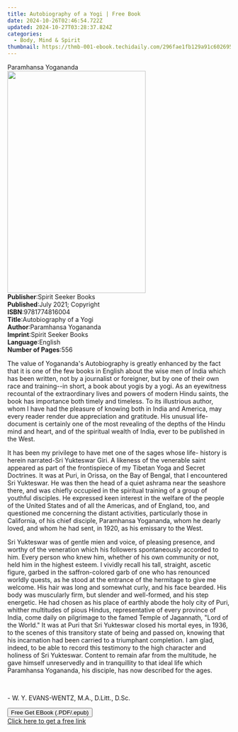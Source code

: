 ```yaml
---
title: Autobiography of a Yogi | Free Book
date: 2024-10-26T02:46:54.722Z
updated: 2024-10-27T03:28:37.824Z
categories:
  - Body, Mind & Spirit
thumbnail: https://thmb-001-ebook.techidaily.com/296fae1fb129a91c6026956648d4be7ae0024617cb6a2ed927a80e02a027f4e0.jpg
---
```

<main id="book-container">
  <div class="flex flex-col">
    <div class="book-brief flex-1 py-6 px-4 sm:p-6 md:py-10 md:px-8">
      <!-- brief-->
      <div class="book-brief-main">Paramhansa Yogananda</div>
    </div>
    <div
      class="book-meta-info flex-1 grid gap-4 col-start-1 col-end-3 row-start-1 sm:mb-6 sm:grid-cols-4 lg:gap-6 lg:col-start-2 lg:row-end-6 lg:row-span-6 lg:mb-0"
    >
      <div
        class="book-meta-info-left place-content-center mt-4 p-4 text-sm leading-6 col-start-2 col-span-2 dark:text-slate-400"
      >
        <img
          class="w-full h-500 object-cover rounded-lg sm:h-255 sm:col-span-2 lg:col-span-full"
          src="https://img-001-ebook.techidaily.com/f18243ddefbaf4220a05dcb941ffd0bfdec94550bffbbb055f3694f3d5eb3f5a.jpg"
          alt=""
          width="312"
          height="500"
        />
      </div>
      <div
        class="book-meta-info-right mt-2 col-start-1 row-start-2 col-span-3 self-center"
      >
        <!-- meta data  -->
        <div class="flex flex-col px-4 md:px-8">
          <div class="flex-1">
            <strong>Publisher</strong>:<span class="px-2"
              >Spirit Seeker Books</span
            >
          </div>
          <div class="flex-1">
            <strong>Published</strong>:<span class="px-2"
              >July 2021; Copyright</span
            >
          </div>
          <div class="flex-1">
            <strong>ISBN</strong>:<span class="px-2">9781774816004</span>
          </div>
          <div class="flex-1">
            <strong>Title</strong>:<span class="px-2"
              >Autobiography of a Yogi</span
            >
          </div>
          <div class="flex-1">
            <strong>Author</strong>:<span class="px-2"
              >Paramhansa Yogananda</span
            >
          </div>
          <div class="flex-1">
            <strong>Imprint</strong>:<span class="px-2"
              >Spirit Seeker Books</span
            >
          </div>
          <div class="flex-1">
            <strong>Language</strong>:<span class="px-2">English</span>
          </div>
          <div class="flex-1">
            <strong>Number of Pages</strong>:<span class="px-2">556</span>
          </div>
        </div>
      </div>
    </div>
    <div class="book-description flex-1 py-6 px-4 sm:p-6 md:py-10 md:px-8">
      <div class="book-description-main">
        <div accordion-content="" id="description">
          <p>
            The value of Yogananda's Autobiography is greatly enhanced by the
            fact that it is one of the few books in English about the wise men
            of India which has been written, not by a journalist or foreigner,
            but by one of their own race and training--in short, a book about
            yogis by a yogi. As an eyewitness recountal of the extraordinary
            lives and powers of modern Hindu saints, the book has importance
            both timely and timeless. To its illustrious author, whom I have had
            the pleasure of knowing both in India and America, may every reader
            render due appreciation and gratitude. His unusual life-document is
            certainly one of the most revealing of the depths of the Hindu mind
            and heart, and of the spiritual wealth of India, ever to be
            published in the West.&nbsp;
          </p>
          <p>
            It has been my privilege to have met one of the sages whose life-
            history is herein narrated-Sri Yukteswar Giri. A likeness of the
            venerable saint appeared as part of the frontispiece of
            my&nbsp;Tibetan Yoga and Secret Doctrines.&nbsp;It was at Puri, in
            Orissa, on the Bay of Bengal, that I encountered Sri Yukteswar. He
            was then the head of a quiet ashrama near the seashore there, and
            was chiefly occupied in the spiritual training of a group of
            youthful disciples. He expressed keen interest in the welfare of the
            people of the United States and of all the Americas, and of England,
            too, and questioned me concerning the distant activities,
            particularly those in California, of his chief disciple, Paramhansa
            Yogananda, whom he dearly loved, and whom he had sent, in 1920, as
            his emissary to the West.&nbsp;
          </p>
          <p>
            Sri Yukteswar was of gentle mien and voice, of pleasing presence,
            and worthy of the veneration which his followers spontaneously
            accorded to him. Every person who knew him, whether of his own
            community or not, held him in the highest esteem. I vividly recall
            his tall, straight, ascetic figure, garbed in the saffron-colored
            garb of one who has renounced worldly quests, as he stood at the
            entrance of the hermitage to give me welcome. His hair was long and
            somewhat curly, and his face bearded. His body was muscularly firm,
            but slender and well-formed, and his step energetic. He had chosen
            as his place of earthly abode the holy city of Puri, whither
            multitudes of pious Hindus, representative of every province of
            India, come daily on pilgrimage to the famed Temple of Jagannath,
            "Lord of the World." It was at Puri that Sri Yukteswar closed his
            mortal eyes, in 1936, to the scenes of this transitory state of
            being and passed on, knowing that his incarnation had been carried
            to a triumphant completion. I am glad, indeed, to be able to record
            this testimony to the high character and holiness of Sri Yukteswar.
            Content to remain afar from the multitude, he gave himself
            unreservedly and in tranquillity to that ideal life which Paramhansa
            Yogananda, his disciple, has now described for the ages.&nbsp;
          </p>
          <p><br /></p>
          <p>- W. Y. EVANS-WENTZ, M.A., D.Litt., D.Sc.</p>
        </div>
        <div class="accordion-fader"></div>
      </div>
    </div>
    <div class="book-excerpts flex-1 py-6 px-4 sm:p-6 md:py-10 md:px-8"></div>
    <div
      class="book-about-author flex-1 py-6 px-4 sm:p-6 md:py-10 md:px-8"
    ></div>
    <div class="book-free-get flex-1 py-6 px-4 sm:p-6 md:py-10 md:px-8">
      <button
        id="btn-free-get"
        class="bg-blue-500 hover:bg-blue-700 text-white font-bold py-2 px-4 rounded"
      >
        Free Get EBook (.PDF/.epub)
      </button>
      <div id="countdown-display" class="px-2 text-lg mt-2"></div>
      <a
        id="free-link"
        class="hidden bg-blue-500 hover:bg-blue-700 text-white font-bold py-2 px-4 rounded"
        href="https://www.ebooks.com/en-us/book/210382002/autobiography-of-a-yogi/paramhansa-yogananda/"
        target="_blank"
        >Click here to get a free link</a
      >
    </div>
    <script>
      let countdownTime = 0;
      let countdownInterval = null;
      document
        .getElementById('btn-free-get')
        .addEventListener('click', startCountdown);
      function startCountdown() {
        countdownTime = new Date().getTime() + 60000 * 3;
        countdownInterval = setInterval(updateCountdown, 1000);
        document.getElementById('btn-free-get').disabled = true;
        document
          .getElementById('btn-free-get')
          .classList.add('bg-gray-500', 'cursor-not-allowed');
      }
      function updateCountdown() {
        let currentTime = new Date().getTime();
        let timeLeft = countdownTime - currentTime;
        let secondsLeft = Math.floor(timeLeft / 1000);
        document.getElementById('countdown-display').innerHTML =
          `Remaining time: ${secondsLeft} seconds.`;
        if (secondsLeft <= 0) {
          clearInterval(countdownInterval);
          document.getElementById('btn-free-get').classList.add('hidden');
          document.getElementById('free-link').classList.remove('hidden');
          document.getElementById('countdown-display').innerHTML = '';
        }
      }
    </script>
  </div>
</main>

<ins class="adsbygoogle"
      style="display:block"
      data-ad-client="ca-pub-7571918770474297"
      data-ad-slot="8358498916"
      data-ad-format="auto"
      data-full-width-responsive="true"></ins>
    